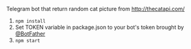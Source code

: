 Telegram bot that return random cat picture from http://thecatapi.com/

1. ```npm install``` 
2. Set TOKEN variable in package.json to your bot's token brought by [@BotFather](t.me/BotFather) 
3. ```npm start```
